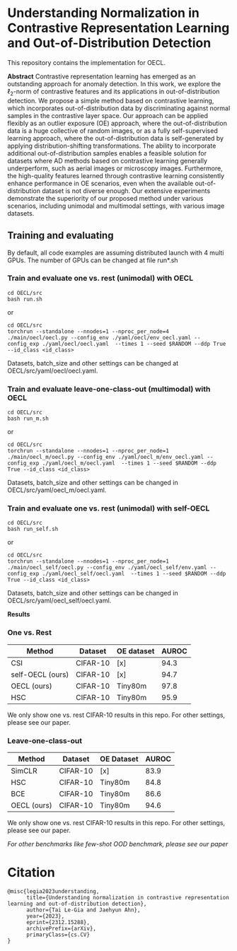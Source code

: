 # Understanding Normalization in Contrastive Representation Learning and Out-of-Distribution Detection

This repository contains the implementation for OECL.

**Abstract**
Contrastive representation learning has emerged as an outstanding approach for anomaly detection. In this work, we explore the $\ell_2$-norm of contrastive features and its applications in out-of-distribution detection. We propose a simple method based on contrastive learning, which incorporates out-of-distribution data by discriminating against normal samples in the contrastive layer space. Our approach can be applied flexibly as an outlier exposure (OE) approach, where the out-of-distribution data is a huge collective of random images, or as a fully self-supervised learning approach, where the out-of-distribution data is self-generated by applying distribution-shifting transformations. The ability to incorporate additional out-of-distribution samples enables a feasible solution for datasets where AD methods based on contrastive learning generally underperform, such as aerial images or microscopy images. Furthermore, the high-quality features learned through contrastive learning consistently enhance performance in OE scenarios, even when the available out-of-distribution dataset is not diverse enough.
Our extensive experiments demonstrate the superiority of our proposed method under various scenarios, including unimodal and multimodal settings, with various image datasets.

## Training and evaluating
By default, all code examples are assuming distributed launch with 4 multi GPUs. The number of GPUs can be changed at file run*.sh
### Train and evaluate one vs. rest (unimodal) with OECL
```
cd OECL/src
bash run.sh
```
or
```
cd OECL/src
torchrun --standalone --nnodes=1 --nproc_per_node=4 ./main/oecl/oecl.py --config_env ./yaml/oecl/env_oecl.yaml --config_exp ./yaml/oecl/oecl.yaml  --times 1 --seed $RANDOM --ddp True --id_class <id_class>
```
Datasets, batch_size and other settings can be changed at OECL/src/yaml/oecl/oecl.yaml.

### Train and evaluate leave-one-class-out (multimodal) with OECL
```
cd OECL/src
bash run_m.sh
```
or 
```
cd OECL/src
torchrun --standalone --nnodes=1 --nproc_per_node=1 ./main/oecl_m/oecl.py --config_env ./yaml/oecl_m/env_oecl.yaml --config_exp ./yaml/oecl_m/oecl.yaml  --times 1 --seed $RANDOM --ddp True --id_class <id_class>
```

Datasets, batch_size and other settings can be changed in OECL/src/yaml/oecl_m/oecl.yaml.

### Train and evaluate one vs. rest (unimodal) with self-OECL
```
cd OECL/src
bash run_self.sh
```
or 
```
cd OECL/src
torchrun --standalone --nnodes=1 --nproc_per_node=1 ./main/oecl_self/oecl.py --config_env ./yaml/oecl_self/env.yaml --config_exp ./yaml/oecl_self/oecl.yaml  --times 1 --seed $RANDOM --ddp True --id_class <id_class>
```

Datasets, batch_size and other settings can be changed in OECL/src/yaml/oecl_self/oecl.yaml.

**Results**
### One vs. Rest
| Method           | Dataset  | OE dataset | AUROC |
|------------------|----------|------------|-------|
| CSI              | CIFAR-10 | [x]        | 94.3  |
| self-OECL (ours) | CIFAR-10 | [x]        | 94.7  |
| OECL (ours)      | CIFAR-10 | Tiny80m    | 97.8  |
| HSC              | CIFAR-10 | Tiny80m    | 95.9  |

We only show one vs. rest CIFAR-10 results in this repo. For other settings, please see our paper.

### Leave-one-class-out

| Method      | Dataset  | OE Dataset | AUROC |
|-------------|----------|------------|-------|
| SimCLR      | CIFAR-10 | [x]        | 83.9  |
| HSC         | CIFAR-10 | Tiny80m    | 84.8  |
| BCE         | CIFAR-10 | Tiny80m    | 86.6  |
| OECL (ours) | CIFAR-10 | Tiny80m    | 94.6  |

We only show one vs. rest CIFAR-10 results in this repo. For other settings, please see our paper.

*For other benchmarks like few-shot OOD benchmark, please see our paper*

# Citation
```
@misc{legia2023understanding,
      title={Understanding normalization in contrastive representation learning and out-of-distribution detection}, 
      author={Tai Le-Gia and Jaehyun Ahn},
      year={2023},
      eprint={2312.15288},
      archivePrefix={arXiv},
      primaryClass={cs.CV}
}
```